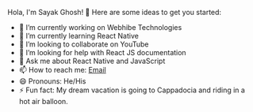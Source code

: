 Hola, I'm Sayak Ghosh! 👋
Here are some ideas to get you started:

- 🔭 I’m currently working on Webhibe Technologies
- 🌱 I’m currently learning React Native
- 👯 I’m looking to collaborate on YouTube
- 🤔 I’m looking for help with React JS documentation
- 💬 Ask me about React Native and JavaScript
- 📫 How to reach me: [Email](sayak21318@gmail.com)
- 😄 Pronouns: He/His
- ⚡ Fun fact: My dream vacation is going to Cappadocia and riding in a hot air balloon. 

